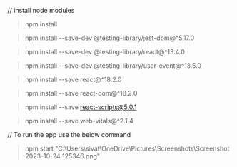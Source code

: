// install node modules

> npm install

>npm install --save-dev @testing-library/jest-dom@^5.17.0

>npm install --save-dev @testing-library/react@^13.4.0

>npm install --save-dev @testing-library/user-event@^13.5.0

>npm install --save react@^18.2.0

>npm install --save react-dom@^18.2.0

>npm install --save react-scripts@5.0.1

>npm install --save web-vitals@^2.1.4


// To run the app use the below command

>npm start
"C:\Users\sivat\OneDrive\Pictures\Screenshots\Screenshot 2023-10-24 125346.png"
